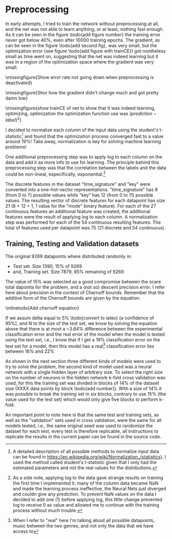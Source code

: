 # Preprocessing #

In early attempts, I tried to train the network without preprocessing at all, and the net
was not able to learn anything, or at least, nothing fast enough. As it can be seen in the
figure \todo{add figure number} the training error never got below 40%, even after 10000
training epochs. The gradient, as can be seen in the figure \todo{add second fig}, was very
small, but the optimization error (see figure \todo{add figure with trainCE}) got
nontheless small as time went on, suggesting that the net was indeed learning but it was
in a region of the optimization space where the gradient was very small.

\missingfigure{Show error rate not going down when preprocessing is deactivated}

\missingfigure{Shor how the gradient didn't change much and got pretty damn low}

\missingfigure{show trainCE of net to show that it was indeed learning, optimizing,
optimization the optimization function use was $(prediction-label)^2$}

I decided to normalize each column of the input data using the student's
t-statistic[^statwiki] and found that the optimization process converged fast to a value
around 19%! Take away, normalization is key for solving machine learning problems!

[^statwiki]: A detailed description of all possible methods to normalize input data can be
  found in <https://en.wikipedia.org/wiki/Normalization_(statistics)>. I used the method
  called student's t-statistic given that I only had the estimated parameters and not the
  real values for the distributions.

One additional preprocessing step was to apply log to each column on the data and add it
as more info to use for learning. The principle behind this preprocessing step was that
the correlation between the labels and the data could be non-lineal, especifically,
exponential.[^sidenote]

<!--I need to note that this preprocessing step didn't seem to had added any more
information for the nns to learn-->

[^sidenote]: As a side note, applying log to the data gave strange results on training the
  first time I implemented it, many of the column data became NaN and made the learning
  process ineffective, the Neural Nets just diverged and couldn give any prediction. To
  prevent NaN values on the data I decided to add one ($1$) before applying log, this
  little change prevented log to receive 0 as value and allowed me to continue with the
  training process without much trouble.

The discrete features in the dataset "time_signature" and "key" were converted into a
one-hot-vector representations. "time_signature" has 8 (from 0 to 7) possible values while
"key" has 12 (from 0 to 11) possible values. The resulting vector of discrete features for
each datapoint has size 21 (8 + 12 + 1, 1 value for the "mode" binary feature). For each
of the 27 continuous features an additional feature was created, the additional features
were the result of applying log to each column. A normalization step was performed for
each of the 54 continuous resulting features. The total of features used per datapoint
was 75 (21 discrete and 54 continuous).

## Training, Testing and Validation datasets ##

The original 9269 datapoints where distributed randomly in:

- Test set. Size 1390, 15% of 9269
- and, Training set. Size 7879, 85% remaining of 9269

The value of 15% was selected as a good compromise between the scare total dapoints for
the problem, and a (not so) descent precision error. I refer here about precision in the
context of Chernoff bounds. Remember that the additive form of the Chernoff bounds are
given by the equation:

\inlinetodo{Add chernoff equation}

If we assum delta equal to 5% \todo{convert to latex} (a confidence of 95%), and N to
the size of the test set, we know by solving the equation above that there is at most
a ~3.64% difference between the experimental classification error and the real error of
the model when the model is tested using the test set, i.e., I know that if I get a 19%
classification error on the test set for a model, then this model has a real[^realdata]
classification error lies between 16% and 22%

[^realdata]: When I refer to "real" here I'm talking about all possible datapoints, music
  between the two genres, and not only the data that we have access to

As shown in the next section three different kinds of models were used to try to solve
the problem, the second kind of model used was a neural network with a single hidden layer
of arbitrary size. To select the right size on the number of neurons in the hidden network
k-fold cross validation was used, for this the training set was divided in blocks of 14%
of the dataset size (XXXX data points by block \todo{add number}). With a size of 14% it
was possible to break the training set in six blocks, contrary to use 15% (the value used
for the test set) which would only give five blocks to perform k-fold.

An important point to note here is that the same test and training sets, as well as the
"validation" sets used in cross validation, were the same for all models tested, i.e., the
same original seed was used to randomize the dataset for each test, every test is
therefore replicable, all instructions to replicate the results in the current paper can
be found in the source code.

<!-- vim:set filetype=markdown.pandoc : -->
